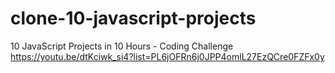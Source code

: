 # clone-10-javascript-projects
10 JavaScript Projects in 10 Hours - Coding Challenge
https://youtu.be/dtKciwk_si4?list=PL6jOFRn6j0JPP4omlL27EzQCre0FZFx0y
